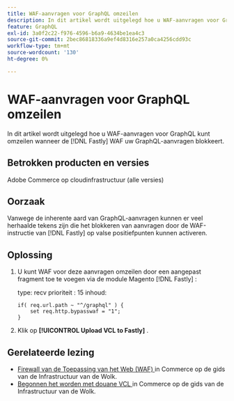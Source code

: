 ```yaml
---
title: WAF-aanvragen voor GraphQL omzeilen
description: In dit artikel wordt uitgelegd hoe u WAF-aanvragen voor GraphQL kunt omzeilen.
feature: GraphQL
exl-id: 3a0f2c22-f976-4596-b6a9-4634be1ea4c3
source-git-commit: 2bec86818336a9ef4d8316e257a0ca4256cdd93c
workflow-type: tm+mt
source-wordcount: '130'
ht-degree: 0%

---
```


# WAF-aanvragen voor GraphQL omzeilen

In dit artikel wordt uitgelegd hoe u WAF-aanvragen voor GraphQL kunt omzeilen wanneer de [!DNL Fastly] WAF uw GraphQL-aanvragen blokkeert.

## Betrokken producten en versies

Adobe Commerce op cloudinfrastructuur (alle versies)

## Oorzaak

Vanwege de inherente aard van GraphQL-aanvragen kunnen er veel herhaalde tekens zijn die het blokkeren van aanvragen door de WAF-instructie van [!DNL Fastly] op valse positiefpunten kunnen activeren.

## Oplossing

1. U kunt WAF voor deze aanvragen omzeilen door een aangepast fragment toe te voegen via de module Magento [!DNL Fastly] :

   type: recv
prioriteit : 15
inhoud:

   ```
   if( req.url.path ~ "^/graphql" ) {
       set req.http.bypasswaf = "1";
   }
   ```

1. Klik op **[!UICONTROL Upload VCL to Fastly]** .

## Gerelateerde lezing

* [ Firewall van de Toepassing van het Web (WAF) ](https://experienceleague.adobe.com/nl/docs/commerce-cloud-service/user-guide/cdn/fastly-waf-service) in Commerce op de gids van de Infrastructuur van de Wolk.
* [ Begonnen het worden met douane VCL ](https://experienceleague.adobe.com/nl/docs/commerce-cloud-service/user-guide/cdn/custom-vcl-snippets/fastly-vcl-custom-snippets) in Commerce op de gids van de Infrastructuur van de Wolk.
